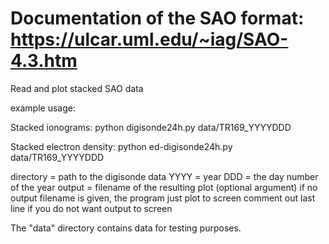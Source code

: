# Documentation of the SAO format: https://ulcar.uml.edu/~iag/SAO-4.3.htm
Read and plot stacked SAO data

example usage:

Stacked ionograms:
python digisonde24h.py data/TR169_YYYYDDD <output>

Stacked electron density:
python ed-digisonde24h.py data/TR169_YYYYDDD <output>

directory = path to the digisonde data
YYYY = year
DDD = the day number of the year
output = filename of the resulting plot (optional argument)
if no output filename is given, the program just plot to screen
comment out last line if you do not want output to screen

The "data" directory contains data for testing purposes. 